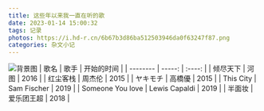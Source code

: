 ```yaml
---
title: 这些年以来我一直在听的歌
date: 2023-01-14 15:00:32
tags: 记录
photos: https://i.hd-r.cn/6b67b3d86ba512503946da0f63247f87.png
categories: 杂文小记
---
```

![背景图](https://i.hd-r.cn/6b67b3d86ba512503946da0f63247f87.png)
| 歌名        | 歌手  |  开始的时间  |
| --------   | -----:  | :----:  |
| 倾尽天下      | 河图   |  2016   |
| 红尘客栈   |  周杰伦  |   2015  |
| ヤキモチ       |    高橋優   |  2015 |
| This City       |    Sam Fischer   |  2019 |
| Someone You love       |    Lewis Capaldi   |  2019 |
| 半面妆       |    爱乐团王超   |  2018 |